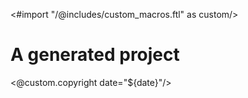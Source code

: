 <#import "/@includes/custom_macros.ftl" as custom/>

# A generated project

<@custom.copyright date="${date}"/>
